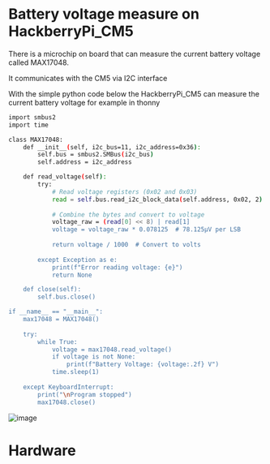 # Battery voltage measure on HackberryPi_CM5

There is a microchip on board that can measure the current battery voltage called MAX17048.

It communicates with the CM5 via I2C interface  

With the simple python code below the HackberryPi_CM5 can measure the current battery voltage for example in thonny  
```sh
import smbus2
import time

class MAX17048:
    def __init__(self, i2c_bus=11, i2c_address=0x36):
        self.bus = smbus2.SMBus(i2c_bus)
        self.address = i2c_address

    def read_voltage(self):
        try:
            # Read voltage registers (0x02 and 0x03)
            read = self.bus.read_i2c_block_data(self.address, 0x02, 2)
            
            # Combine the bytes and convert to voltage
            voltage_raw = (read[0] << 8) | read[1]
            voltage = voltage_raw * 0.078125  # 78.125μV per LSB
            
            return voltage / 1000  # Convert to volts
            
        except Exception as e:
            print(f"Error reading voltage: {e}")
            return None

    def close(self):
        self.bus.close()

if __name__ == "__main__":
    max17048 = MAX17048()
    
    try:
        while True:
            voltage = max17048.read_voltage()
            if voltage is not None:
                print(f"Battery Voltage: {voltage:.2f} V")
            time.sleep(1)
            
    except KeyboardInterrupt:
        print("\nProgram stopped")
        max17048.close()
```

![image](https://github.com/user-attachments/assets/55db79cd-ad6f-4a8d-9a4a-d0ffe60f7829)

# Hardware
